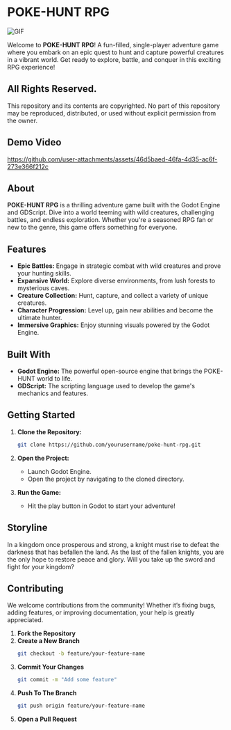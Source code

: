 # POKE-HUNT RPG

<img align="middle" alt="GIF" src="https://images-wixmp-ed30a86b8c4ca887773594c2.wixmp.com/f/12cbe8a4-f55c-4b40-85bb-d8e1405e7b84/dex919k-65059397-8304-443b-a63b-1efffd329c4b.gif?token=eyJ0eXAiOiJKV1QiLCJhbGciOiJIUzI1NiJ9.eyJzdWIiOiJ1cm46YXBwOjdlMGQxODg5ODIyNjQzNzNhNWYwZDQxNWVhMGQyNmUwIiwiaXNzIjoidXJuOmFwcDo3ZTBkMTg4OTgyMjY0MzczYTVmMGQ0MTVlYTBkMjZlMCIsIm9iaiI6W1t7InBhdGgiOiJcL2ZcLzEyY2JlOGE0LWY1NWMtNGI0MC04NWJiLWQ4ZTE0MDVlN2I4NFwvZGV4OTE5ay02NTA1OTM5Ny04MzA0LTQ0M2ItYTYzYi0xZWZmZmQzMjljNGIuZ2lmIn1dXSwiYXVkIjpbInVybjpzZXJ2aWNlOmZpbGUuZG93bmxvYWQiXX0.Bz40hW1TYNbqHbpY198IY_SKH__kx2P6bY16YDVx97o" />

Welcome to **POKE-HUNT RPG**! A fun-filled, single-player adventure game where you embark on an epic quest to hunt and capture powerful creatures in a vibrant world. Get ready to explore, battle, and conquer in this exciting RPG experience!

## All Rights Reserved.
This repository and its contents are copyrighted. No part of this repository may be reproduced, distributed, or used without explicit permission from the owner.

## Demo Video

https://github.com/user-attachments/assets/46d5baed-46fa-4d35-ac6f-273e366f212c

##  About

**POKE-HUNT RPG** is a thrilling adventure game built with the Godot Engine and GDScript. Dive into a world teeming with wild creatures, challenging battles, and endless exploration. Whether you're a seasoned RPG fan or new to the genre, this game offers something for everyone.

## Features

- **Epic Battles:** Engage in strategic combat with wild creatures and prove your hunting skills. 
- **Expansive World:** Explore diverse environments, from lush forests to mysterious caves. 
- **Creature Collection:** Hunt, capture, and collect a variety of unique creatures. 
- **Character Progression:** Level up, gain new abilities and become the ultimate hunter. 
- **Immersive Graphics:** Enjoy stunning visuals powered by the Godot Engine. 

## Built With

- **Godot Engine:** The powerful open-source engine that brings the POKE-HUNT world to life. 
- **GDScript:** The scripting language used to develop the game's mechanics and features. 

## Getting Started

1. **Clone the Repository:**
   ```bash
   git clone https://github.com/yourusername/poke-hunt-rpg.git
2. **Open the Project:**
   - Launch Godot Engine.
   - Open the project by navigating to the cloned directory.

3. **Run the Game:**
   - Hit the play button in Godot to start your adventure! 

## Storyline

In a kingdom once prosperous and strong, a knight must rise to defeat the darkness that has befallen the land. As the last of the fallen knights, you are the only hope to restore peace and glory. Will you take up the sword and fight for your kingdom?

## Contributing

We welcome contributions from the community! Whether it’s fixing bugs, adding features, or improving documentation, your help is greatly appreciated. 

1. **Fork the Repository**
2. **Create a New Branch**
   ```bash
   git checkout -b feature/your-feature-name
3. **Commit Your Changes**
   ```bash
   git commit -m "Add some feature"
4. **Push To The Branch**
   ```bash
   git push origin feature/your-feature-name
5. **Open a Pull Request**
